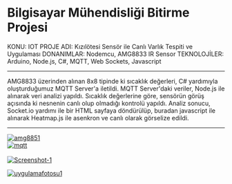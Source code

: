 # Bilgisayar Mühendisliği Bitirme Projesi

KONU: IOT
PROJE ADI: Kızılötesi Sensör ile Canlı Varlık Tespiti ve Uygulaması
DONANIMLAR: Nodemcu, AMG8833 IR Sensor
TEKNOLOJİLER: Arduino, Node.js, C#, MQTT, Web Sockets, Javascript

<hr>

AMG8833 üzerinden alınan 8x8 tipinde ki sıcaklık değerleri, C# yardımıyla oluşturduğumuz MQTT Server'a iletildi. MQTT Server'daki veriler, Node.js ile alınarak veri analizi yapıldı.
Sıcaklık değerlerine göre, sensörün görüş açısında ki nesnenin canlı olup olmadığı kontrolü yapıldı.
Analiz sonucu, Socket.io yardımı ile bir HTML sayfaya döndürülüp, buradan javascript ile alınarak Heatmap.js ile asenkron ve canlı olarak görselize edildi.

<hr>
<a href="https://imgbb.com/"><img src="https://i.ibb.co/RBcNKCM/amg8851.jpg" alt="amg8851" border="0"></a>
<br>
<a href="https://imgbb.com/"><img src="https://i.ibb.co/XDLVTyS/mqtt.jpg" alt="mqtt" border="0"></a><br />
<br>
<a href="https://imgbb.com/"><img src="https://i.ibb.co/VNP58F7/Screenshot-1.png" alt="Screenshot-1" border="0"></a>
<br>


<a href="https://ibb.co/vsNX8fw"><img src="https://i.ibb.co/bH4bnYW/uygulamafotosu1.png" alt="uygulamafotosu1" border="0" /></a>
